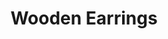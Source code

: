 ---
title: "Wooden Earrings"
price: "$25"
image: "/assets/img/productfeatureimg2.jpg?nf_resize=fit&w=320"
description: "hand painted wooden earrings"
bestseller: false
sale: false
tags: ["Products" , "Accessories"]
---